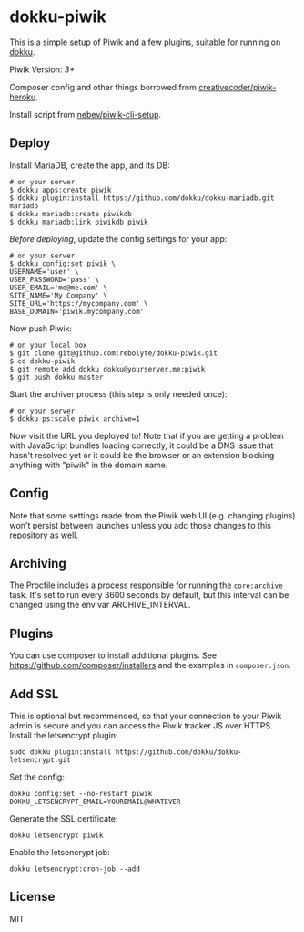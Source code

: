 # dokku-piwik

This is a simple setup of Piwik and a few plugins, suitable for running on [dokku](http://dokku.viewdocs.io/dokku/).

Piwik Version: *3+*

Composer config and other things borrowed from [creativecoder/piwik-heroku](https://github.com/creativecoder/piwik-heroku).

Install script from [nebev/piwik-cli-setup](https://github.com/nebev/piwik-cli-setup).

## Deploy

Install MariaDB, create the app, and its DB:

```
# on your server
$ dokku apps:create piwik
$ dokku plugin:install https://github.com/dokku/dokku-mariadb.git mariadb
$ dokku mariadb:create piwikdb
$ dokku mariadb:link piwikdb piwik
```

*Before deploying*, update the config settings for your app:

```
# on your server
$ dokku config:set piwik \
USERNAME='user' \
USER_PASSWORD='pass' \
USER_EMAIL='me@me.com' \
SITE_NAME='My Company' \
SITE_URL='https://mycompany.com' \
BASE_DOMAIN='piwik.mycompany.com'
```

Now push Piwik:

```
# on your local box
$ git clone git@github.com:rebolyte/dokku-piwik.git
$ cd dokku-piwik
$ git remote add dokku dokku@yourserver.me:piwik
$ git push dokku master
```

Start the archiver process (this step is only needed once):

```
# on your server
$ dokku ps:scale piwik archive=1
```

Now visit the URL you deployed to! Note that if you are getting a problem with JavaScript bundles loading correctly, it could be a DNS issue that hasn't resolved yet or it could be the browser or an extension blocking anything with "piwik" in the domain name.

## Config

Note that some settings made from the Piwik web UI (e.g. changing plugins) won't persist between launches unless you add those changes to this repository as well.

## Archiving

The Procfile includes a process responsible for running the `core:archive` task. It's set to run every 3600 seconds by default, but this interval can be changed using the env var ARCHIVE_INTERVAL.

## Plugins

You can use composer to install additional plugins. See https://github.com/composer/installers and the examples in `composer.json`.

## Add SSL

This is optional but recommended, so that your connection to your Piwik admin is secure and you can access the Piwik tracker JS over HTTPS. Install the letsencrypt plugin:

```
sudo dokku plugin:install https://github.com/dokku/dokku-letsencrypt.git
```

Set the config:

```
dokku config:set --no-restart piwik DOKKU_LETSENCRYPT_EMAIL=YOUREMAIL@WHATEVER
```

Generate the SSL certificate:

```
dokku letsencrypt piwik
```

Enable the letsencrypt job:

```
dokku letsencrypt:cron-job --add
```

## License

MIT
